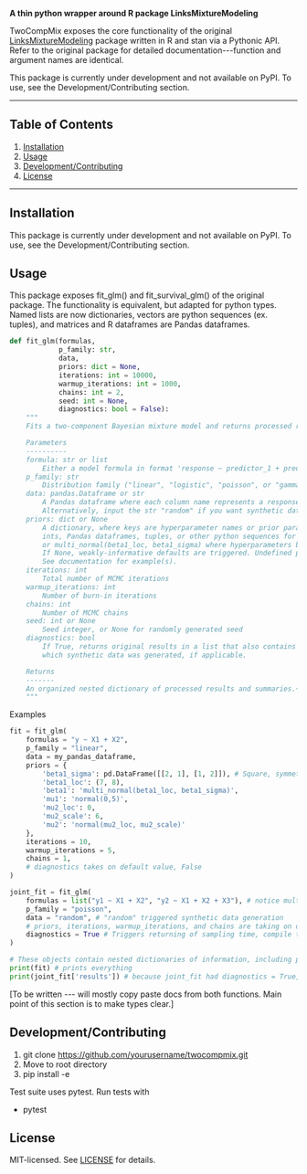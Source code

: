 **A thin python wrapper around R package LinksMixtureModeling**

TwoCompMix exposes the core functionality of the original [LinksMixtureModeling](https://github.com/Fariznt/Links-Mixture-Modeling) package written in R and stan via a Pythonic API. Refer to the original package for detailed documentation---function and argument names are identical. 

This package is currently under development and not available on PyPI. To use, see the Development/Contributing section.

---

## Table of Contents

1. [Installation](#installation)  
2. [Usage](#usage)  
3. [Development/Contributing](#development--contributing)  
4. [License](#license)

---

## Installation

This package is currently under development and not available on PyPI. To use, see the Development/Contributing section.

## Usage

This package exposes fit_glm() and fit_survival_glm() of the original package. The functionality is equivalent, but adapted for python types.
Named lists are now dictionaries, vectors are python sequences (ex. tuples), and matrices and R dataframes are Pandas dataframes.

```python
def fit_glm(formulas, 
            p_family: str, 
            data, 
            priors: dict = None, 
            iterations: int = 10000, 
            warmup_iterations: int = 1000,
            chains: int = 2,
            seed: int = None,
            diagnostics: bool = False):
    """
    Fits a two-component Bayesian mixture model and returns processed results.

    Parameters
    ----------
    formula: str or list
        Either a model formula in format 'response ~ predictor_1 + predictor_2' or list of such formula strings for jointly modeling responses.
    p_family: str
        Distribution family ("linear", "logistic", "poisson", or "gamma")
    data: pandas.Dataframe or str
        A Pandas dataframe where each column name represents a response or predictor, and each row is an observation. 
        Alternatively, input the str "random" if you want synthetic data generated for you (used for testing).
    priors: dict or None
        A dictionary, where keys are hyperparameter names or prior parameter names (str), and values define the corresponding values. Values can be 
        ints, Pandas dataframes, tuples, or other python sequences for hyperparameter values, and strings for prior definition (eg. 'normal(0,5)' 
        or multi_normal(beta1_loc, beta1_sigma) where hyperparameters beta1_loc and beta1_sigma are defined in the dictionary).
        If None, weakly-informative defaults are triggered. Undefined prior parameter names in the dictionary also take on default values.
        See documentation for example(s).
    iterations: int 
        Total number of MCMC iterations
    warmup_iterations: int 
        Number of burn-in iterations
    chains: int 
        Number of MCMC chains
    seed: int or None 
        Seed integer, or None for randomly generated seed
    diagnostics: bool
        If True, returns original results in a list that also contains compile/sampling times as well as latent values from 
        which synthetic data was generated, if applicable.

    Returns
    -------
    An organized nested dictionary of processed results and summaries.~
    """
```

Examples
```python
fit = fit_glm(
    formulas = "y ~ X1 + X2",
    p_family = "linear",
    data = my_pandas_dataframe,
    priors = {
        'beta1_sigma': pd.DataFrame([[2, 1], [1, 2]]), # Square, symmetric matrix
        'beta1_loc': (7, 8),
        'beta1': 'multi_normal(beta1_loc, beta1_sigma)',
        'mu1': 'normal(0,5)',
        'mu2_loc': 0,
        'mu2_scale': 6,
        'mu2': 'normal(mu2_loc, mu2_scale)'
    },
    iterations = 10,
    warmup_iterations = 5,
    chains = 1, 
    # diagnostics takes on default value, False
)

joint_fit = fit_glm(
    formulas = list("y1 ~ X1 + X2", "y2 ~ X1 + X2 + X3"), # notice multiple formulas for jointly modeling responses
    p_family = "poisson",
    data = "random", # "random" triggered synthetic data generation
    # priors, iterations, warmup_iterations, and chains are taking on default values here
    diagnostics = True # Triggers returning of sampling time, compile time, and latent values form which synthetic data was generated
)

# These objects contain nested dictionaries of information, including parameter summaries and mixture component membership probabilities.
print(fit) # prints everything
print(joint_fit['results']) # because joint_fit had diagnostics = True, we must index into results
```
[To be written --- will mostly copy paste docs from both functions. Main point of this section is to make types clear.]

## Development/Contributing

1. git clone https://github.com/yourusername/twocompmix.git
2. Move to root directory
3. pip install -e

Test suite uses pytest. Run tests with
- pytest

## License

MIT-licensed. See [LICENSE](LICENSE) for details.